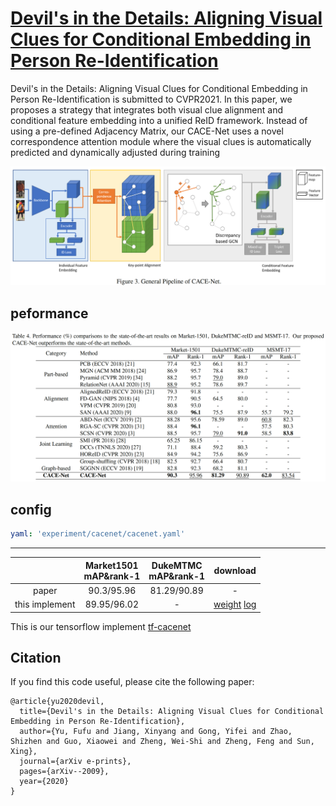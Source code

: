 # [Devil's in the Details: Aligning Visual Clues for Conditional Embedding in Person Re-Identification](https://arxiv.org/abs/2009.05250)

Devil's in the Details: Aligning Visual Clues for Conditional Embedding in Person Re-Identification is submitted to CVPR2021. In this paper, we proposes a strategy that integrates both visual clue alignment and conditional feature embedding into a unified ReID framework. Instead of using a pre-defined Adjacency Matrix, our CACE-Net uses a novel correspondence attention module where the visual clues is automatically predicted and dynamically adjusted during training

![image](cacenet_pipeline.png)

## peformance 

![image](performance.png)

## config
```yaml
yaml: 'experiment/cacenet/cacenet.yaml'
```
---
||Market1501<br>mAP&rank-1</br>|DukeMTMC<br>mAP&rank-1</br>|download|
|:-:|:-:|:-:|:-:|
|paper|90.3/95.96|81.29/90.89|-|
|this implement|89.95/96.02|-|[weight]() [log]() |
This is our tensorflow implement [tf-cacenet](waited)

## Citation
If you find this code useful, please cite the following paper:

```
@article{yu2020devil,
  title={Devil's in the Details: Aligning Visual Clues for Conditional Embedding in Person Re-Identification},
  author={Yu, Fufu and Jiang, Xinyang and Gong, Yifei and Zhao, Shizhen and Guo, Xiaowei and Zheng, Wei-Shi and Zheng, Feng and Sun, Xing},
  journal={arXiv e-prints},
  pages={arXiv--2009},
  year={2020}
}
```



